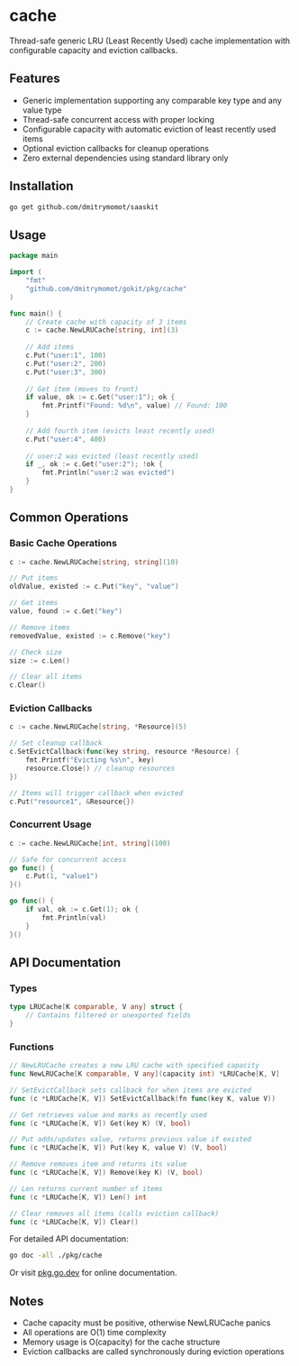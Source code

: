 # cache

Thread-safe generic LRU (Least Recently Used) cache implementation with configurable capacity and eviction callbacks.

## Features

- Generic implementation supporting any comparable key type and any value type
- Thread-safe concurrent access with proper locking
- Configurable capacity with automatic eviction of least recently used items
- Optional eviction callbacks for cleanup operations
- Zero external dependencies using standard library only

## Installation

```bash
go get github.com/dmitrymomot/saaskit
```

## Usage

```go
package main

import (
    "fmt"
    "github.com/dmitrymomot/gokit/pkg/cache"
)

func main() {
    // Create cache with capacity of 3 items
    c := cache.NewLRUCache[string, int](3)
    
    // Add items
    c.Put("user:1", 100)
    c.Put("user:2", 200)
    c.Put("user:3", 300)
    
    // Get item (moves to front)
    if value, ok := c.Get("user:1"); ok {
        fmt.Printf("Found: %d\n", value) // Found: 100
    }
    
    // Add fourth item (evicts least recently used)
    c.Put("user:4", 400)
    
    // user:2 was evicted (least recently used)
    if _, ok := c.Get("user:2"); !ok {
        fmt.Println("user:2 was evicted")
    }
}
```

## Common Operations

### Basic Cache Operations

```go
c := cache.NewLRUCache[string, string](10)

// Put items
oldValue, existed := c.Put("key", "value")

// Get items
value, found := c.Get("key")

// Remove items
removedValue, existed := c.Remove("key")

// Check size
size := c.Len()

// Clear all items
c.Clear()
```

### Eviction Callbacks

```go
c := cache.NewLRUCache[string, *Resource](5)

// Set cleanup callback
c.SetEvictCallback(func(key string, resource *Resource) {
    fmt.Printf("Evicting %s\n", key)
    resource.Close() // cleanup resources
})

// Items will trigger callback when evicted
c.Put("resource1", &Resource{})
```

### Concurrent Usage

```go
c := cache.NewLRUCache[int, string](100)

// Safe for concurrent access
go func() {
    c.Put(1, "value1")
}()

go func() {
    if val, ok := c.Get(1); ok {
        fmt.Println(val)
    }
}()
```

## API Documentation

### Types

```go
type LRUCache[K comparable, V any] struct {
    // Contains filtered or unexported fields
}
```

### Functions

```go
// NewLRUCache creates a new LRU cache with specified capacity
func NewLRUCache[K comparable, V any](capacity int) *LRUCache[K, V]

// SetEvictCallback sets callback for when items are evicted
func (c *LRUCache[K, V]) SetEvictCallback(fn func(key K, value V))

// Get retrieves value and marks as recently used
func (c *LRUCache[K, V]) Get(key K) (V, bool)

// Put adds/updates value, returns previous value if existed
func (c *LRUCache[K, V]) Put(key K, value V) (V, bool)

// Remove removes item and returns its value
func (c *LRUCache[K, V]) Remove(key K) (V, bool)

// Len returns current number of items
func (c *LRUCache[K, V]) Len() int

// Clear removes all items (calls eviction callback)
func (c *LRUCache[K, V]) Clear()
```

For detailed API documentation:

```bash
go doc -all ./pkg/cache
```

Or visit [pkg.go.dev](https://pkg.go.dev/github.com/dmitrymomot/gokit/pkg/cache) for online documentation.

## Notes

- Cache capacity must be positive, otherwise NewLRUCache panics
- All operations are O(1) time complexity
- Memory usage is O(capacity) for the cache structure
- Eviction callbacks are called synchronously during eviction operations